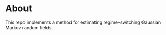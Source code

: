 # About

This repo implements a method for estimating regime-switching Gaussian Markov random fields.
